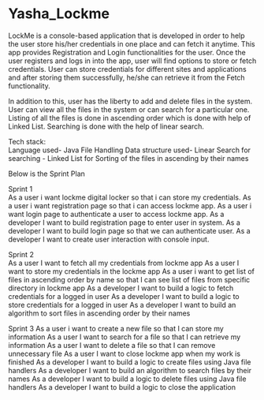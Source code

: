 # Yasha_Lockme
LockMe is a console-based application that is developed in order to help the user store his/her credentials in one place and can fetch it anytime. This app provides Registration and 
Login functionalities for the user. Once the user registers and logs in into the app, user will find options to store or fetch credentials. User can store credentials for different 
sites and applications and after storing them successfully, he/she can retrieve it from the Fetch functionality. 

In addition to this, user has the liberty to add and delete files in the system. User can view all the files in the system or can search for a particular one. Listing of all the files
is done in ascending order which is done with help of Linked List. Searching is done with the help of linear search. 


Tech stack:	 
Language used- Java 
File Handling 
Data structure used- Linear Search for searching
                   - Linked List for Sorting of the files in ascending by their names 
                   
                   
Below is the Sprint Plan

Sprint 1  
As a user i want lockme digital locker so that i can store my credentials. 
As a user i want registration page so that i can access lockme app. 
As a user i want login page to authenticate a user to access lockme app. 
As a developer I want to build registration page to enter user in system. 
As a developer I want to build login page so that we can authenticate user. 
As a developer I want to create user interaction with console input. 

Sprint 2  
As a user I want to fetch all my credentials from lockme app 
As a user I want to store my credentials in the lockme app 
As a user i want to get list of files in ascending order by name so that I can see list of files from specific directory in lockme app 
As a developer I want to build a logic to fetch credentials for a logged in user 
As a developer I want to build a logic to store credentials for a logged in user 
As a developer I want to build an algorithm to sort files in ascending order by their names 

Sprint 3 
As a user i want to create a new file so that I can store my information 
As a user I want to search for a file so that I can retrieve my information 
As a user I want to delete a file so that I can remove unnecessary file 
As a user I want to close lockme app when my work is finished 
As a developer I want to build a logic to create files using Java file handlers 
As a developer I want to build an algorithm to search files by their names 
As a developer I want to build a logic to delete files using Java file handlers 
As a developer I want to build a logic to close the application 
